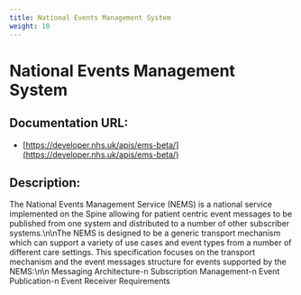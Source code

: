 ```yaml
---
title: National Events Management System
weight: 10
---
```


# National Events Management System

## Documentation URL:
 - [https://developer.nhs.uk/apis/ems-beta/](https://developer.nhs.uk/apis/ems-beta/)

## Description:
The National Events Management Service (NEMS) is a national service implemented on the Spine allowing for patient centric event messages to be published from one system and distributed to a number of other subscriber systems.\n\nThe NEMS is designed to be a generic transport mechanism which can support a variety of use cases and event types from a number of different care settings. This specification focuses on the transport mechanism and the event messages structure for events supported by the NEMS:\n\n    Messaging Architecture-n    Subscription Management-n    Event Publication-n    Event Receiver Requirements

